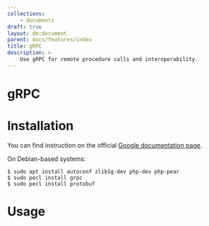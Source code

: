 ```yaml
---
collections:
    - documents
draft: true
layout: dm:document
parent: docs/features/index
title: gRPC
description: >
    Use gRPC for remote procedure calls and interoperability.
---
```


# gRPC

# Installation

You can find instruction on the official 
[Google documentation page](https://cloud.google.com/php/grpc).

On Debian-based systems:

```shell
$ sudo apt install autoconf zlib1g-dev php-dev php-pear
$ sudo pecl install grpc
$ sudo pecl install protobuf
```

#  Usage
